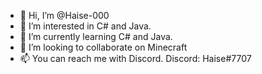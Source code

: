 - 👋 Hi, I’m @Haise-000
- 👀 I’m interested in C# and Java.
- 🌱 I’m currently learning C# and Java.
- 💞️ I’m looking to collaborate on Minecraft
- 📫 You can reach me with Discord. Discord: Haise#7707

<!---
Haise-000/Haise-000 is a ✨ special ✨ repository because its `README.md` (this file) appears on your GitHub profile.
You can click the Preview link to take a look at your changes.
--->
